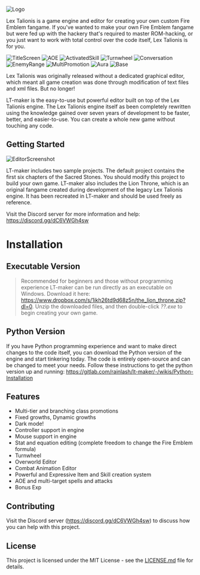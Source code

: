 ![Logo](/utilities/screenshots/logo_final_512x512.png)

Lex Talionis is a game engine and editor for creating your own custom Fire Emblem fangame. If you've wanted to make your own Fire Emblem fangame but were fed up with the hackery that's required to master ROM-hacking, or you just want to work with total control over the code itself, Lex Talionis is for you.

![TitleScreen](/utilities/screenshots/title_screen.png)
![AOE](/utilities/screenshots/aoe.gif)
![ActivatedSkill](/utilities/screenshots/activated_skill.gif)
![Turnwheel](/utilities/screenshots/turnwheel.gif)
![Conversation](/utilities/screenshots/conversation.png) 
![EnemyRange](/utilities/screenshots/enemy_range.png) 
![MultiPromotion](/utilities/screenshots/multi_promotion.png)
![Aura](/utilities/screenshots/aura.png)
![Base](/utilities/screenshots/base.png)

Lex Talionis was originally released without a dedicated graphical editor, which meant all game creation was done through modification of text files and xml files. But no longer!

LT-maker is the easy-to-use but powerful editor built on top of the Lex Talionis engine. The Lex Talionis engine itself as been completely rewritten using the knowledge gained over seven years of development to be faster, better, and easier-to-use. You can create a whole new game without touching any code.

## Getting Started

![EditorScreenshot](utilities/screenshots/editor_screenshot.png)

LT-maker includes two sample projects. The default project contains the first six chapters of the Sacred Stones. You should modify this project to build your own game. LT-maker also includes the Lion Throne, which is an original fangame created during development of the legacy Lex Talionis engine. It has been recreated in LT-maker and should be used freely as reference.

Visit the Discord server for more information and help: https://discord.gg/dC6VWGh4sw

# Installation

## Executable Version 
> Recommended for beginners and those without programming experience
LT-maker can be run directly as an executable on Windows. Download it here: https://www.dropbox.com/s/1ikh26td9d68z5n/the_lion_throne.zip?dl=0. Unzip the downloaded files, and then double-click *??.exe* to begin creating your own game.

## Python Version
If you have Python programming experience and want to make direct changes to the code itself, you can download the Python version of the engine and start tinkering today. The code is entirely open-source and can be changed to meet your needs. Follow these instructions to get the python version up and running: https://gitlab.com/rainlash/lt-maker/-/wikis/Python-Installation

## Features

- Multi-tier and branching class promotions
- Fixed growths, Dynamic growths
- Dark mode!
- Controller support in engine
- Mouse support in engine
- Stat and equation editing (complete freedom to change the Fire Emblem formula)
- Turnwheel
- Overworld Editor
- Combat Animation Editor
- Powerful and Expressive Item and Skill creation system
- AOE and multi-target spells and attacks
- Bonus Exp

## Contributing

Visit the Discord server (https://discord.gg/dC6VWGh4sw) to discuss how you can help with this project.

## License

This project is licensed under the MIT License - see the [LICENSE.md](LICENSE.md) file for details.
